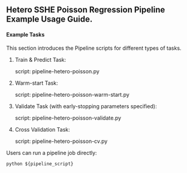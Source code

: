 ## Hetero SSHE Poisson Regression Pipeline Example Usage Guide.

#### Example Tasks

This section introduces the Pipeline scripts for different types of tasks.

1. Train & Predict Task:

    script: pipeline-hetero-poisson.py

2. Warm-start Task:

    script: pipeline-hetero-poisson-warm-start.py

3. Validate Task (with early-stopping parameters specified):

    script: pipeline-hetero-poisson-validate.py

4. Cross Validation Task:

    script: pipeline-hetero-poisson-cv.py


Users can run a pipeline job directly:

    python ${pipeline_script}
